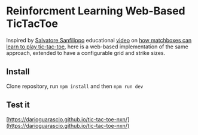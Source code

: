 # Reinforcment Learning Web-Based TicTacToe

Inspired by [Salvatore Sanfilippo](https://github.com/antirez) educational [video](https://www.youtube.com/watch?v=GfwFNKCys9c) on [how matchboxes can learn to play tic-tac-toe](https://en.wikipedia.org/wiki/Matchbox_Educable_Noughts_and_Crosses_Engine), here is a web-based implementation of the same approach, extended to have a configurable grid and strike sizes.


## Install

Clone repository, run `npm install` and then `npm run dev`


## Test it

[https://darioguarascio.github.io/tic-tac-toe-nxn/](https://darioguarascio.github.io/tic-tac-toe-nxn/)

